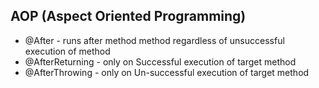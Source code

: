 ## AOP (Aspect Oriented Programming)

- @After - runs after method method regardless of unsuccessful execution of method
- @AfterReturning - only on Successful execution of target method
- @AfterThrowing - only on Un-successful execution of target method